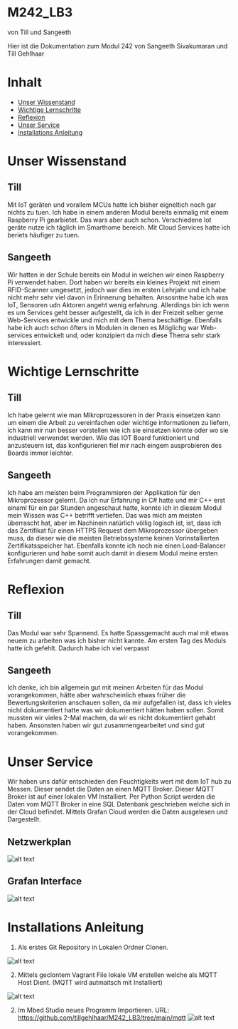 # M242_LB3
von Till und Sangeeth

Hier ist die Dokumentation zum Modul 242 von Sangeeth Sivakumaran und Till Gehlhaar

# Inhalt

* [Unser Wissenstand](https://github.com/tillgehlhaar/M242_LB3/blob/main/README.md#unser-wissenstand)
* [Wichtige Lernschritte](https://github.com/tillgehlhaar/M242_LB3/blob/main/README.md#wichtige-lernschritte)
* [Reflexion](https://github.com/tillgehlhaar/M242_LB3/blob/main/README.md#reflexion)
* [Unser Service](https://github.com/tillgehlhaar/M242_LB3/blob/main/README.md#unser-service)
* [Installations Anleitung](https://github.com/tillgehlhaar/M242_LB3/blob/main/README.md#installations-anleitung)

# Unser Wissenstand

## Till

Mit IoT geräten und vorallem MCUs hatte ich bisher eigneltich noch gar nichts zu tuen. Ich habe in einem anderen Modul bereits einmalig mit einem Raspberry Pi gearbietet. Das wars aber auch schon. Verschiedene Iot geräte nutze ich täglich im Smarthome bereich. Mit Cloud Services hatte ich beriets häufiger zu tuen. 

## Sangeeth

Wir hatten in der Schule bereits ein Modul in welchen wir einen Raspberry Pi verwendet haben. Dort haben wir bereits ein kleines Projekt mit einem RFID-Scanner umgesetzt, jedoch war dies im ersten Lehrjahr und ich habe nicht mehr sehr viel davon in Erinnerung behalten. Ansosntne habe ich was IoT, Sensoren udn Aktoren angeht wenig erfahrung. Allerdings bin ich wenn es um Services geht besser aufgestellt, da ich in der Freizeit selber gerne Web-Services entwickle und mich mit dem Thema beschäftige. Ebenfalls habe ich auch schon öfters in Modulen in denen es Möglichg war Web-services entwickelt und, oder konzipiert da mich diese Thema sehr stark interessiert.

# Wichtige Lernschritte

## Till

Ich habe gelernt wie man Mikroprozessoren in der Praxis einsetzen kann um einem die Arbeit zu vereinfachen oder wichtige informationen zu liefern, ich kann mir nun besser vorstellen wie ich sie einsetzen könnte oder wo sie industriell verwendet werden. Wie das IOT Board funktioniert und anzusteuern ist, das konfigurieren fiel mir nach eingem ausprobieren des Boards immer leichter.

## Sangeeth

Ich habe am meisten beim Programmieren der Applikation für den Mikroprozessor gelernt. Da ich nur Erfahrung in C# hatte und mir C++ erst einaml für ein par Stunden angeschaut hatte, konnte ich in diesem Modul mein Wissen was C++ betrifft vertiefen. Das was mich am meisten überrascht hat, aber im Nachinein natürlich völlig logisch ist, ist, dass ich das Zertifikat für einen HTTPS Request dem Mikroprozessor übergeben muss, da dieser wie die meisten Betriebssysteme keinen Vorinstallierten Zertifikatsspeicher hat. Ebenfalls konnte ich noch nie einen Load-Balancer konfigurieren und habe somit auch damit in diesem Modul meine ersten Erfahrungen damit gemacht.

# Reflexion

## Till

Das Modul war sehr Spannend. Es hatte Spassgemacht auch mal mit etwas neuem zu arbeiten was ich bisher nicht kannte. Am ersten Tag des Moduls hatte ich gefehlt. Dadurch habe ich viel verpasst


## Sangeeth

Ich denke, ich bin allgemein gut mit meinen Arbeiten für das Modul vorangekommen, hätte aber wahrscheinlich etwas früher die Bewertungskriterien anschauen sollen, da mir aufgefallen ist, dass ich vieles nicht dokumentiert hatte was wir dokumentiert hätten haben sollen. Somit mussten wir vieles 2-Mal machen, da wir es nicht dokumentiert gehabt haben. Ansonsten haben wir gut zusammengearbeitet und sind gut vorangekommen.

# Unser Service

Wir haben uns dafür entschieden den Feuchtigkeits wert mit dem IoT hub zu Messen. Dieser sendet die Daten an einen MQTT Broker. Dieser MQTT Broker ist auf einer lokalen VM Installiert. Per Python Script werden die Daten vom MQTT Broker in eine SQL Datenbank geschrieben welche sich in der Cloud befindet. Mittels Grafan Cloud werden die Daten ausgelesen und Dargestellt. 

## Netzwerkplan

![alt text](https://github.com/tillgehlhaar/M242_LB3/blob/main/Netzwerkplan.png)

## Grafan Interface

![alt text](https://github.com/tillgehlhaar/M242_LB3/blob/main/Grafana.png)

# Installations Anleitung

1. Als erstes Git Repository in Lokalen Ordner Clonen.
 
![alt text](https://github.com/tillgehlhaar/M242_LB3/blob/main/RepoClone.png)

2. Mittels geclontem Vagrant File lokale VM erstellen welche als MQTT Host Dient. (MQTT wird autmaitsch mit Installiert)

![alt text](https://github.com/tillgehlhaar/M242_LB3/blob/main/VagrantUP.png)

2. Im Mbed Studio neues Programm Importieren. URL: https://github.com/tillgehlhaar/M242_LB3/tree/main/mqtt
![alt text](https://github.com/tillgehlhaar/M242_LB3/blob/main/MbedImport.png)





